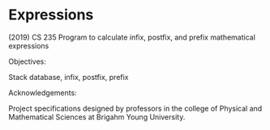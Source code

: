 # Expressions
(2019) CS 235 Program to calculate infix, postfix, and prefix mathematical expressions

Objectives:

Stack database, infix, postfix, prefix

Acknowledgements:

Project specifications designed by professors in the college of Physical and Mathematical Sciences at Brigahm Young University.